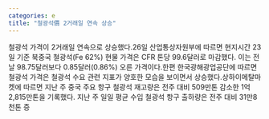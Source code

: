 ```yaml
---
categories: e
title: "철광석價 2거래일 연속 상승"
---
```

철광석 가격이 2거래일 연속으로 상승했다.26일 산업통상자원부에 따르면 현지시간 23일 기준 북중국 철광석(Fe 62%) 현물 가격은 CFR 톤당 99.6달러로 마감했다. 이는 전날 98.75달러보다 0.85달러(0.86%) 오른 가격이다.한편 한국광해광업공단에 따르면 철광석 가격은 철광석 수요 관련 지표가 양호한 모습을 보이면서 상승했다.상하이메탈마켓에 따르면 지난 주 중국 주요 항구 철광석 재고량은 전주 대비 509만톤 감소한 1억2,815만톤을 기록했다. 지난 주 일일 평균 수입 철광석 항구 출하량은 전주 대비 31만8천톤 증